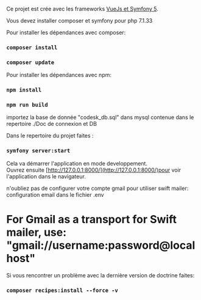 Ce projet est crée avec les frameworks  [VueJs et Symfony 5](https://github.com/luidgi94/gestionnaire-de-profils-en-Vue.js-Symfony-5).

Vous devez installer composer et symfony pour php 7.1.33

Pour installer les dépendances avec composer:
### `composer install`
### `composer update`

Pour installer les dépendances avec npm:
### `npm install`
### `npm run build`

importez la base de donnée "codesk_db.sql" dans mysql
contenue dans le repertoire ./Doc de connexion et DB

Dans le repertoire du projet faites :

### `symfony server:start`

Cela va démarrer l'application en mode developpement.<br />
Ouvrez ensuite [http://127.0.0.1:8000/](http://127.0.0.1:8000/)pour voir l'application dans le navigateur.

n'oubliez pas de configurer votre compte gmail pour utiliser swift mailer:
configuration  email dans le fichier .env
# For Gmail as a transport for Swift mailer, use: "gmail://username:password@localhost"


Si vous rencontrer un problème avec la dernière version de doctrine faites:
### `composer recipes:install --force -v`
